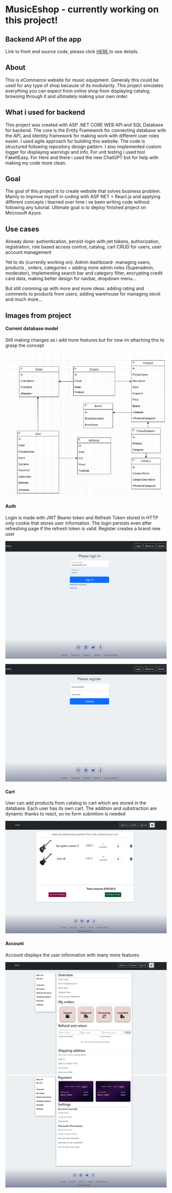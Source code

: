 # MusicEshop - currently working on this project!

## Backend API of the app
Link to front end source code, please click <a href="https://github.com/levi7x/eshop-react"> HERE </a> to see details.

<h2> About </h3>
<p>
This is eCommerce website for music equipment. Generaly this could be used for any type of shop because of its modularity. This project simulates everything you can expect from online shop from displaying catalog, browsing through it and ultimately making your own order.
</p>

<h2> What i used for backend </h2>
<p>
This project was created with ASP .NET CORE WEB API and SQL Database for backend. The core is the Entity Framework for connecting database with the API, and Identity framework for making work with different user roles easier. I used agile approach for building this website. The code is structured following repository design pattern. I also implemented custom logger for displaying warnings and info. For unit testing i used tool FakeItEasy. For  Here and there i used the new ChatGPT bot for help with making my code more clean.
</p>

<h2> Goal </h2>
<p>
The goal of this project is to create website that solves business problem. Mainly to improve myself in coding with ASP NET + React.js and applying different concepts i learned over time i ve been writing code without following any tutorial. Ultimate goal is to deploy finished project on Mircrosoft Azure.
</p>

<h2> Use cases </h2>
<p>
Already done:
authentication, persist-login with jwt tokens, authorization, registration, role based access control, catalog, cart CRUD for users, user account management


Yet to do (currently working on): Admin dashboard- managing users, products , orders, categories + adding more admin roles (Superadmin, moderator), implementing search bar and category filter, encrypting credit card data, making better design for navbar, dropdown menu...

But still comming up with more and more ideas: adding rating and comments to products from users, adding warehouse for managing stock and much more...
</p>



<h2> Images from project </h2>

<h4> Current database model </h4>
<p> Still making changes as i add more features but for now im attaching this to grasp the concept</p>

![model](https://github.com/levi7x/MyImages/blob/main/ghub-imgs/eshop/model.png?raw=true)

<h4> Auth </h4>
<p> Login is made with JWT Bearer token and Refresh Token stored in HTTP only cookie that stores user information. The login persists even after refreshing page if the refresh token is valid. Register creates a brand new user </p> 

![log](https://github.com/levi7x/MyImages/blob/main/ghub-imgs/eshop/login.png?raw=true)

![reg](https://github.com/levi7x/MyImages/blob/main/ghub-imgs/eshop/reg.png?raw=true)

<h4> Cart </h4>
<p> User can add products from catalog to cart which are stored in the database. Each user has its own cart. The addition and substraction are dynamic thanks to react, so no form submition is needed</p>

![cart](https://github.com/levi7x/MyImages/blob/main/ghub-imgs/eshop/cart.png?raw=true)

<h4> Account </h4>
<p> Account displays the user information with many more features </p>

![acc1](https://github.com/levi7x/MyImages/blob/main/ghub-imgs/eshop/acc1.png?raw=true)
![acc2](https://github.com/levi7x/MyImages/blob/main/ghub-imgs/eshop/acc2.png?raw=true)
